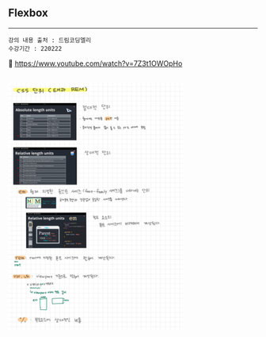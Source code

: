 ## Flexbox

---

```
강의 내용 출처 : 드림코딩엘리
수강기간 : 220222
```

:link: https://www.youtube.com/watch?v=7Z3t1OWOpHo

<br/>
<img src="./220222_css-unit_1.jpg" width="70%">
